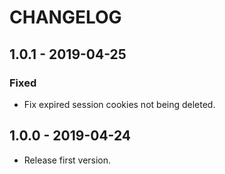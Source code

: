 # CHANGELOG

## 1.0.1 - 2019-04-25

### Fixed

- Fix expired session cookies not being deleted.

## 1.0.0 - 2019-04-24

- Release first version.